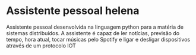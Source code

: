 # Assistente pessoal helena
Assistente pessoal desenvolvida na linguagem python para a matéria de sistemas distribuídos. A assistente é capaz de ler notícias, previsão do tempo, hora atual, tocar músicas pelo Spotify e ligar e desligar dispositivos através de um protocolo IOT
